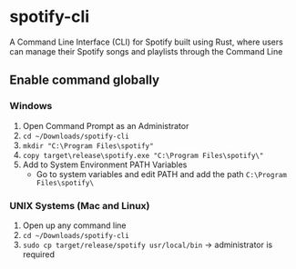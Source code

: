 # spotify-cli

A Command Line Interface (CLI) for Spotify built using Rust, where users can manage their Spotify songs and playlists through the Command Line

## Enable command globally

### Windows

1. Open Command Prompt as an Administrator
2. `cd ~/Downloads/spotify-cli`
3. `mkdir "C:\Program Files\spotify"`
4. `copy target\release\spotify.exe "C:\Program Files\spotify\"`
5. Add to System Environment PATH Variables
   - Go to system variables and edit PATH and add the path `C:\Program Files\spotify\`

### UNIX Systems (Mac and Linux)

1. Open up any command line
2. `cd ~/Downloads/spotify-cli`
3. `sudo cp target/release/spotify usr/local/bin` -> administrator is required

